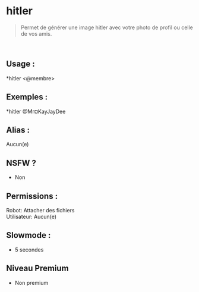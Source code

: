 # hitler

> Permet de générer une image hitler avec votre photo de profil ou celle de vos amis.

<br>

## Usage :

*hitler <@membre>

## Exemples :

*hitler @Mr¤KayJayDee

## Alias :

Aucun(e)

## NSFW ?

- Non

## Permissions :

Robot: Attacher des fichiers
<br>
Utilisateur: Aucun(e)

## Slowmode :

- 5 secondes

## Niveau Premium

- Non premium